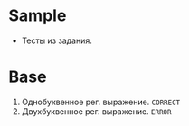 # Sample

- Тесты из задания.

# Base

1. Однобуквенное рег. выражение. `CORRECT`
2. Двухбуквенное рег. выражение. `ERROR`
